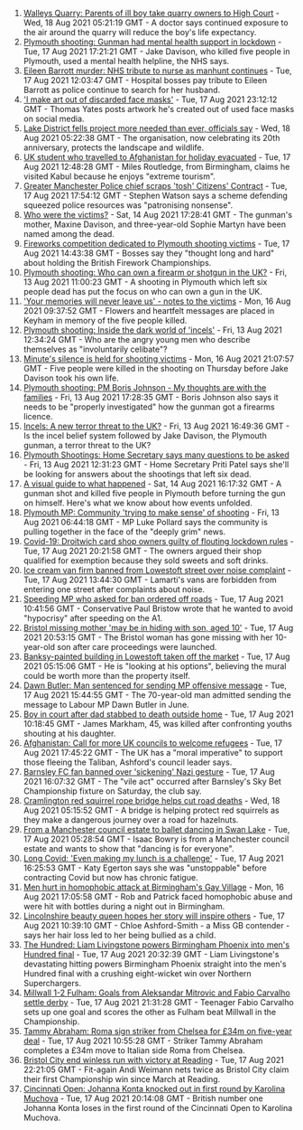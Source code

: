 1. [Walleys Quarry: Parents of ill boy take quarry owners to High Court](https://www.bbc.co.uk/news/uk-england-stoke-staffordshire-58245841) - Wed, 18 Aug 2021 05:21:19 GMT - A doctor says continued exposure to the air around the quarry will reduce the boy's life expectancy.
2. [Plymouth shooting: Gunman had mental health support in lockdown](https://www.bbc.co.uk/news/uk-england-devon-58248391) - Tue, 17 Aug 2021 17:21:21 GMT - Jake Davison, who killed five people in Plymouth, used a mental health helpline, the NHS says.
3. [Eileen Barrott murder: NHS tribute to nurse as manhunt continues](https://www.bbc.co.uk/news/uk-england-leeds-58243279) - Tue, 17 Aug 2021 12:03:47 GMT - Hospital bosses pay tribute to Eileen Barrott as police continue to search for her husband.
4. ['I make art out of discarded face masks'](https://www.bbc.co.uk/news/uk-england-nottinghamshire-58187835) - Tue, 17 Aug 2021 23:12:12 GMT - Thomas Yates posts artwork he's created out of used face masks on social media.
5. [Lake District fells project more needed than ever, officials say](https://www.bbc.co.uk/news/uk-england-cumbria-58248361) - Wed, 18 Aug 2021 05:22:38 GMT - The organisation, now celebrating its 20th anniversary, protects the landscape and wildlife.
6. [UK student who travelled to Afghanistan for holiday evacuated](https://www.bbc.co.uk/news/uk-england-birmingham-58244518) - Tue, 17 Aug 2021 12:48:28 GMT - Miles Routledge, from Birmingham, claims he visited Kabul because he enjoys "extreme tourism".
7. [Greater Manchester Police chief scraps 'tosh' Citizens' Contract](https://www.bbc.co.uk/news/uk-england-manchester-58246694) - Tue, 17 Aug 2021 17:54:12 GMT - Stephen Watson says a scheme defending squeezed police resources was "patronising nonsense".
8. [Who were the victims?](https://www.bbc.co.uk/news/uk-58202760) - Sat, 14 Aug 2021 17:28:41 GMT - The gunman's mother, Maxine Davison, and three-year-old Sophie Martyn have been named among the dead.
9. [Fireworks competition dedicated to Plymouth shooting victims](https://www.bbc.co.uk/news/uk-england-devon-58240787) - Tue, 17 Aug 2021 14:43:38 GMT - Bosses say they "thought long and hard" about holding the British Firework Championships.
10. [Plymouth shooting: Who can own a firearm or shotgun in the UK?](https://www.bbc.co.uk/news/uk-58198857) - Fri, 13 Aug 2021 11:00:23 GMT - A shooting in Plymouth which left six people dead has put the focus on who can own a gun in the UK.
11. ['Your memories will never leave us' - notes to the victims](https://www.bbc.co.uk/news/uk-england-devon-58229935) - Mon, 16 Aug 2021 09:37:52 GMT - Flowers and heartfelt messages are placed in Keyham in memory of the five people killed.
12. [Plymouth shooting: Inside the dark world of 'incels'](https://www.bbc.co.uk/news/blogs-trending-44053828) - Fri, 13 Aug 2021 12:34:24 GMT - Who are the angry young men who describe themselves as "involuntarily celibate"?
13. [Minute's silence is held for shooting victims](https://www.bbc.co.uk/news/uk-england-devon-58228401) - Mon, 16 Aug 2021 21:07:57 GMT - Five people were killed in the shooting on Thursday before Jake Davison took his own life.
14. [Plymouth shooting: PM Boris Johnson - My thoughts are with the families](https://www.bbc.co.uk/news/uk-58207986) - Fri, 13 Aug 2021 17:28:35 GMT - Boris Johnson also says it needs to be "properly investigated" how the gunman got a firearms licence.
15. [Incels: A new terror threat to the UK?](https://www.bbc.co.uk/news/uk-58207064) - Fri, 13 Aug 2021 16:49:36 GMT - Is the incel belief system followed by Jake Davison, the Plymouth gunman, a terror threat to the UK?
16. [Plymouth Shootings: Home Secretary says many questions to be asked](https://www.bbc.co.uk/news/uk-58200691) - Fri, 13 Aug 2021 12:31:23 GMT - Home Secretary Priti Patel says she'll be looking for answers about the shootings that left six dead.
17. [A visual guide to what happened](https://www.bbc.co.uk/news/uk-england-devon-58200336) - Sat, 14 Aug 2021 16:17:32 GMT - A gunman shot and killed five people in Plymouth before turning the gun on himself. Here's what we know about how events unfolded.
18. [Plymouth MP: Community 'trying to make sense' of shooting](https://www.bbc.co.uk/news/uk-58198078) - Fri, 13 Aug 2021 06:44:18 GMT - MP Luke Pollard says the community is pulling together in the face of the "deeply grim" news.
19. [Covid-19: Droitwich card shop owners guilty of flouting lockdown rules](https://www.bbc.co.uk/news/uk-england-hereford-worcester-58247209) - Tue, 17 Aug 2021 20:21:58 GMT - The owners argued their shop qualified for exemption because they sold sweets and soft drinks.
20. [Ice cream van firm banned from Lowestoft street over noise complaint](https://www.bbc.co.uk/news/uk-england-suffolk-58243851) - Tue, 17 Aug 2021 13:44:30 GMT - Lamarti's vans are forbidden from entering one street after complaints about noise.
21. [Speeding MP who asked for ban ordered off roads](https://www.bbc.co.uk/news/uk-england-cambridgeshire-58243901) - Tue, 17 Aug 2021 10:41:56 GMT - Conservative Paul Bristow wrote that he wanted to avoid "hypocrisy" after speeding on the A1.
22. [Bristol missing mother 'may be in hiding with son, aged 10'](https://www.bbc.co.uk/news/uk-england-bristol-58249601) - Tue, 17 Aug 2021 20:53:15 GMT - The Bristol woman has gone missing with her 10-year-old son after care proceedings were launched.
23. [Banksy-painted building in Lowestoft taken off the market](https://www.bbc.co.uk/news/uk-england-suffolk-58231399) - Tue, 17 Aug 2021 05:15:06 GMT - He is "looking at his options", believing the mural could be worth more than the property itself.
24. [Dawn Butler: Man sentenced for sending MP offensive message](https://www.bbc.co.uk/news/uk-england-merseyside-58202457) - Tue, 17 Aug 2021 15:44:55 GMT - The 70-year-old man admitted sending the message to Labour MP Dawn Butler in June.
25. [Boy in court after dad stabbed to death outside home](https://www.bbc.co.uk/news/uk-england-london-58243289) - Tue, 17 Aug 2021 10:18:45 GMT - James Markham, 45, was killed after confronting youths shouting at his daughter.
26. [Afghanistan: Call for more UK councils to welcome refugees](https://www.bbc.co.uk/news/uk-england-kent-58248271) - Tue, 17 Aug 2021 17:45:22 GMT - The UK has a "moral imperative" to support those fleeing the Taliban, Ashford's council leader says.
27. [Barnsley FC fan banned over 'sickening' Nazi gesture](https://www.bbc.co.uk/news/uk-england-south-yorkshire-58242955) - Tue, 17 Aug 2021 16:07:32 GMT - The "vile act" occurred after Barnsley's Sky Bet Championship fixture on Saturday, the club say.
28. [Cramlington red squirrel rope bridge helps cut road deaths](https://www.bbc.co.uk/news/uk-england-tyne-58245296) - Wed, 18 Aug 2021 05:15:52 GMT - A bridge is helping protect red squirrels as they make a dangerous journey over a road for hazelnuts.
29. [From a Manchester council estate to ballet dancing in Swan Lake](https://www.bbc.co.uk/news/uk-england-manchester-58206917) - Tue, 17 Aug 2021 05:28:54 GMT - Isaac Bowry is from a Manchester council estate and wants to show that "dancing is for everyone".
30. [Long Covid: 'Even making my lunch is a challenge'](https://www.bbc.co.uk/news/uk-england-york-north-yorkshire-58249862) - Tue, 17 Aug 2021 16:25:53 GMT - Katy Egerton says she was "unstoppable" before contracting Covid but now has chronic fatigue.
31. [Men hurt in homophobic attack at Birmingham's Gay Village](https://www.bbc.co.uk/news/uk-england-birmingham-58237076) - Mon, 16 Aug 2021 17:05:58 GMT - Rob and Patrick faced homophobic abuse and were hit with bottles during a night out in Birmingham.
32. [Lincolnshire beauty queen hopes her story will inspire others](https://www.bbc.co.uk/news/uk-england-lincolnshire-58236375) - Tue, 17 Aug 2021 10:39:10 GMT - Chloe Ashford-Smith - a Miss GB contender -says her hair loss led to her being bullied as a child.
33. [The Hundred: Liam Livingstone powers Birmingham Phoenix into men's Hundred final](https://www.bbc.co.uk/sport/cricket/58250735) - Tue, 17 Aug 2021 20:32:39 GMT - Liam Livingstone's devastating hitting powers Birmingham Phoenix straight into the men's Hundred final with a crushing eight-wicket win over Northern Superchargers.
34. [Millwall 1-2 Fulham: Goals from Aleksandar Mitrovic and Fabio Carvalho settle derby](https://www.bbc.co.uk/sport/football/58154318) - Tue, 17 Aug 2021 21:31:28 GMT - Teenager Fabio Carvalho sets up one goal and scores the other as Fulham beat Millwall in the Championship.
35. [Tammy Abraham: Roma sign striker from Chelsea for £34m on five-year deal](https://www.bbc.co.uk/sport/football/58242137) - Tue, 17 Aug 2021 10:55:28 GMT - Striker Tammy Abraham completes a £34m move to Italian side Roma from Chelsea.
36. [Bristol City end winless run with victory at Reading](https://www.bbc.co.uk/sport/football/58154322) - Tue, 17 Aug 2021 22:21:05 GMT - Fit-again Andi Weimann nets twice as Bristol City claim their first Championship win since March at Reading.
37. [Cincinnati Open: Johanna Konta knocked out in first round by Karolina Muchova](https://www.bbc.co.uk/sport/tennis/58249520) - Tue, 17 Aug 2021 20:14:08 GMT - British number one Johanna Konta loses in the first round of the Cincinnati Open to Karolina Muchova.
